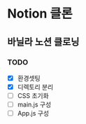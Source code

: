 # Notion 클론

## 바닐라 노션 클로닝

### TODO

- [x] 환경셋팅
- [x] 디렉토리 분리
- [ ] CSS 초기화
- [ ] main.js 구성
- [ ] App.js 구성
